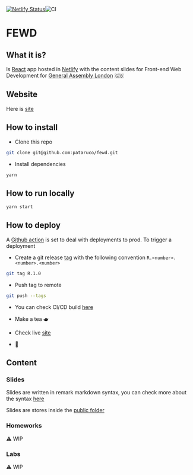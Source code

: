 [![Netlify Status](https://api.netlify.com/api/v1/badges/c63e8be2-655b-4bd5-b18e-a5c2fae4d0c9/deploy-status)](https://app.netlify.com/sites/eager-agnesi-05fdb0/deploys)![CI](https://github.com/pataruco/fewd/workflows/CI/badge.svg)

# FEWD

## What it is?

Is [React][react] app hosted in [Netlify][netlify] with the content slides for Front-end Web Development for [General Assembly London][ga] 🇬🇧

## Website

Here is [site][site]

## How to install

- Clone this repo

```sh
git clone git@github.com:pataruco/fewd.git
```

- Install dependencies

```sh
yarn
```

## How to run locally

```sh
yarn start
```

## How to deploy

A [Github action][gh-actions] is set to deal with deployments to prod. To trigger a deployment

- Create a git release [tag][git-tag] with the following convention `R.<number>.<number>.<number>`

```sh
git tag R.1.0
```

- Push tag to remote

```sh
git push --tags
```

- You can check CI/CD build [here](https://github.com/pataruco/fewd/actions?query=workflow%3ACI)

- Make a tea 🫖

- Check live [site][site]

- 🚀

## Content

### Slides

Slides are written in remark markdown syntax, you can check more about the syntax [here][remark-syntax]

Slides are stores inside the [public folder](./public/slides)

[react]: https://reactjs.org/
[netlify]: https://www.netlify.com/
[ga]: https://generalassemb.ly/locations/london
[gh-actions]: https://github.com/features/actions
[remark]: https://github.com/gnab/remark/
[remark-syntax]: https://github.com/gnab/remark/wiki/Markdown
[git-tag]: https://git-scm.com/book/en/v2/Git-Basics-Tagging
[site]: https://fewd.pataruco.dev/

### Homeworks

⚠️ WIP

### Labs

⚠️ WIP

